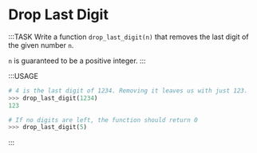 # Drop Last Digit

:::TASK
Write a function `drop_last_digit(n)` that removes the last digit of the given number `n`.

`n` is guaranteed to be a positive integer.
:::

:::USAGE

```python
# 4 is the last digit of 1234. Removing it leaves us with just 123.
>>> drop_last_digit(1234)
123

# If no digits are left, the function should return 0
>>> drop_last_digit(5)
```

:::
